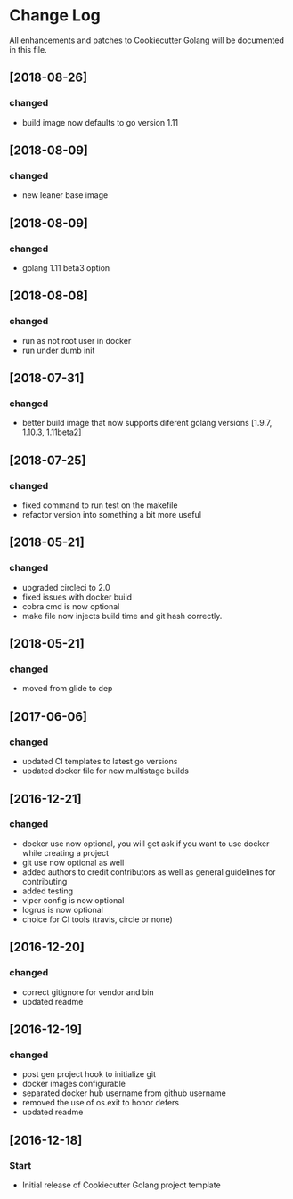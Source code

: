 # Change Log
All enhancements and patches to Cookiecutter Golang will be documented in this file.

## [2018-08-26]
### changed
- build image now defaults to go version 1.11

## [2018-08-09]
### changed
- new leaner base image

## [2018-08-09]
### changed
- golang 1.11 beta3 option

## [2018-08-08]
### changed
- run as not root user in docker
- run under dumb init

## [2018-07-31]
### changed
- better build image that now supports diferent golang versions [1.9.7, 1.10.3, 1.11beta2]

## [2018-07-25]
### changed
- fixed command to run test on the makefile
- refactor version into something a bit more useful

## [2018-05-21]
### changed
- upgraded circleci to 2.0
- fixed issues with docker build
- cobra cmd is now optional
- make file now injects build time and git hash correctly.

## [2018-05-21]
### changed
- moved from glide to dep

## [2017-06-06]
### changed
- updated CI templates to latest go versions
- updated docker file for new multistage builds

## [2016-12-21]
### changed
- docker use now optional, you will get ask if you want to use docker while creating a project
- git use now optional as well
- added authors to credit contributors as well as general guidelines for contributing
- added testing
- viper config is now optional
- logrus is now optional
- choice for CI tools (travis, circle or none)

## [2016-12-20]
### changed
- correct gitignore for vendor and bin
- updated readme

## [2016-12-19]
### changed
- post gen project hook to initialize git
- docker images configurable
- separated docker hub username from github username
- removed the use of os.exit to honor defers
- updated readme

## [2016-12-18]
### Start
- Initial release of Cookiecutter Golang project template
